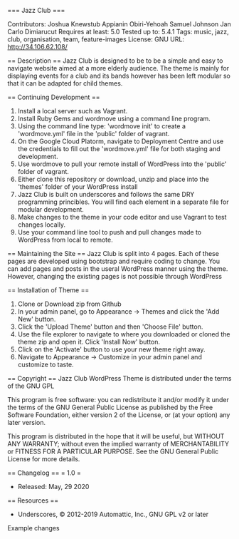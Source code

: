 === Jazz Club ===

Contributors:
Joshua Knewstub
Appianin Obiri-Yehoah
Samuel Johnson
Jan Carlo Dimiarucut
Requires at least: 5.0
Tested up to: 5.4.1
Tags: music, jazz, club, organisation, team, feature-images
License: GNU
URL: http://34.106.62.108/

== Description ==
Jazz Club is designed to be to be a simple and easy to navigate website aimed at a more elderly audience. The theme is mainly for displaying events for a club and its bands however has been left modular so that it can be adapted for child themes.

== Continuing Development == 
1. Install a local server such as Vagrant.
2. Install Ruby Gems and wordmove using a command line program.
3. Using the command line type: 'wordmove init' to create a 'wordmove.yml' file in the 'public' folder of vagrant.
4. On the Google Cloud Platorm, navigate to Deployment Centre and use the credentials to fill out the 'wordmove.yml' file for both staging and development.
5. Use wordmove to pull your remote install of WordPress into the 'public' folder of vagrant.
6. Either clone this repository or download, unzip and place into the 'themes' folder of your WordPress install
7. Jazz Club is built on underscores and follows the same DRY programming princibles. You will find each element in a separate file for modular development.
8. Make changes to the theme in your code editor and use Vagrant to test changes locally.
9. Use your command line tool to push and pull changes made to WordPress from local to remote.

== Maintaining the Site ==
Jazz Club is split into 4 pages. Each of these pages are developed using bootstrap and require coding to change. You can add pages and posts in the useral WordPress manner using the theme. However, changing the existing pages is not possible through WordPress

== Installation of Theme ==
1. Clone or Download zip from Github
2. In your admin panel, go to Appearance -> Themes and click the 'Add New' button.
3. Click the 'Upload Theme' button and then 'Choose File' button.
4. Use the file explorer to navigate to where you downloaded or cloned the theme zip and open it. Click 'Install Now' button.
5. Click on the 'Activate' button to use your new theme right away.
6. Navigate to Appearance -> Customize in your admin panel and customize to taste.

== Copyright ==
Jazz Club WordPress Theme is distributed under the terms of the GNU GPL

This program is free software: you can redistribute it and/or modify
it under the terms of the GNU General Public License as published by
the Free Software Foundation, either version 2 of the License, or
(at your option) any later version.

This program is distributed in the hope that it will be useful,
but WITHOUT ANY WARRANTY; without even the implied warranty of
MERCHANTABILITY or FITNESS FOR A PARTICULAR PURPOSE. See the
GNU General Public License for more details.

== Changelog ==
= 1.0 =
* Released: May, 29 2020

== Resources ==
* Underscores, © 2012-2019 Automattic, Inc., GNU GPL v2 or later

Example changes